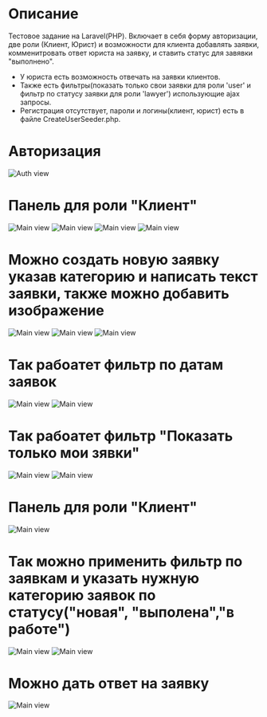 # Описание
Тестовое задание на Laravel(PHP). Включает в себя форму авторизации, две роли (Клиент, Юрист) и возможности для клиента добавлять заявки, комменитровать ответ юриста на заявку, и ставить статус для завявки "выполнено".
* У юриста есть возможность отвечать на заявки клиентов. 
* Также есть фильтры(показать только свои заявки для роли 'user' и фильтр по статусу заявки для роли 'lawyer') использующие ajax запросы.
* Регистрация отсутствует, пароли и логины(клиент, юрист) есть в файле CreateUserSeeder.php.
# Авторизация
![Auth view](screenshots/auth_page.png)
# Панель для роли "Клиент"
![Main view](screenshots/account_page_1.png)
![Main view](screenshots/account_page_2.png)
![Main view](screenshots/account_page_3.png)
![Main view](screenshots/account_page_4.png)
# Можно создать новую заявку указав категорию и написать текст заявки, также можно добавить изображение
![Main view](screenshots/create_page_1.png)
![Main view](screenshots/create_page_2.png)
![Main view](screenshots/complete_!_create_page_3.png)
# Так рабоатет фильтр по датам заявок
![Main view](screenshots/filter_date_page_account_page_1.png)
![Main view](screenshots/filter_date_page_account_page_2.png)
# Так рабоатет фильтр "Показать только мои зявки"
![Main view](screenshots/filter_only_my_page_account_page_1.png)
![Main view](screenshots/filter_only_my_page_account_page_2.png)
# Панель для роли "Клиент"
![Main view](screenshots/lawyer_page.png)
# Так можно применить фильтр по заявкам и указать нужную категорию заявок по статусу("новая", "выполена","в работе")
![Main view](screenshots/manage_feedback_admin_panel_page.png)
![Main view](screenshots/manage_feedback_admin_panel_page_2.png)
#  Можно дать ответ на заявку
![Main view](screenshots/take_req.png)
